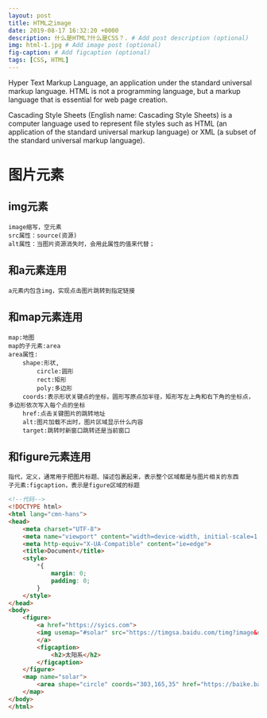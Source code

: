 ```yaml
---
layout: post
title: HTML之image
date: 2019-08-17 16:32:20 +0000
description: 什么是HTML?什么是CSS？. # Add post description (optional)
img: html-1.jpg # Add image post (optional)
fig-caption: # Add figcaption (optional)
tags: [CSS, HTML]
---
```

Hyper Text Markup Language, an application under the standard universal markup language. HTML is not a programming language, but a markup language that is essential for web page creation.

Cascading Style Sheets (English name: Cascading Style Sheets) is a computer language used to represent file styles such as HTML (an application of the standard universal markup language) or XML (a subset of the standard universal markup language).
# 图片元素

## img元素
    image缩写，空元素
    src属性：source(资源)
    alt属性：当图片资源消失时，会用此属性的值来代替；

## 和a元素连用
    a元素内包含img，实现点击图片跳转到指定链接

## 和map元素连用
    map:地图
    map的子元素:area
    area属性:
        shape:形状,
            circle:圆形
            rect:矩形
            poly:多边形
        coords:表示形状关键点的坐标，圆形写原点加半径，矩形写左上角和右下角的坐标点，多边形依次写入每个点的坐标
        href:点击关键图片的跳转地址
        alt:图片加载不出时，图片区域显示什么内容
        target:跳转时新窗口跳转还是当前窗口

## 和figure元素连用
    指代，定义，通常用于把图片标题、描述包裹起来，表示整个区域都是与图片相关的东西
    子元素:figcaption，表示是figure区域的标题

```html
<!--代码-->
<!DOCTYPE html>
<html lang="cmn-hans">
<head>
    <meta charset="UTF-8">
    <meta name="viewport" content="width=device-width, initial-scale=1.0">
    <meta http-equiv="X-UA-Compatible" content="ie=edge">
    <title>Document</title>
    <style>
        *{
            margin: 0;
            padding: 0;
        }
    </style>
</head>
<body>
    <figure>
        <a href="https://syics.com">
        <img usemap="#solar" src="https://timgsa.baidu.com/timg?image&quality=80&size=b9999_10000&sec=1566142251802&di=9252cf286156b8f4ccb3bfb52309d7df&imgtype=0&src=http%3A%2F%2Fn.sinaimg.cn%2Fsinacn%2Fw640h425%2F20180121%2Fdea0-fyqtwzv5128001.jpg" alt="太阳系">
        </a>
        <figcaption>
            <h2>太阳系</h2>
        </figcaption>
    </figure>
    <map name="solar">
        <area shape="circle" coords="303,165,35" href="https://baike.baidu.com/item/%E6%9C%A8%E6%98%9F/222105?fr=aladdin" alt="木星">
    </map>
</body>
</html>
```
